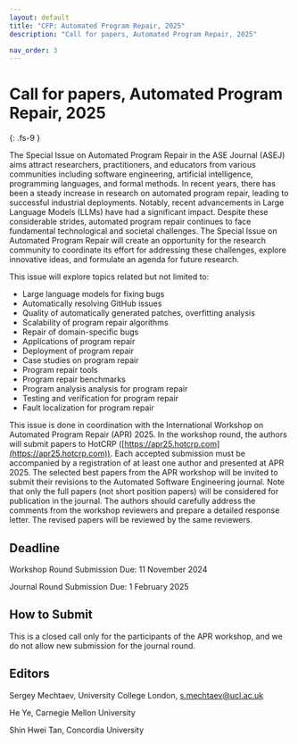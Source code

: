 ```yaml
---
layout: default
title: "CFP: Automated Program Repair, 2025"
description: "Call for papers, Automated Program Repair, 2025"

nav_order: 3
---
```


# Call for papers, Automated Program Repair, 2025
{: .fs-9 }

The Special Issue on Automated Program Repair in the ASE Journal (ASEJ) aims attract researchers, practitioners, and educators from various communities including software engineering, artificial intelligence, programming languages, and formal methods. In recent years, there has been a steady increase in research on automated program repair, leading to successful industrial deployments. Notably, recent advancements in Large Language Models (LLMs) have had a significant impact. Despite these considerable strides, automated program repair continues to face fundamental technological and societal challenges. The Special Issue on Automated Program Repair will create an opportunity for the research community to coordinate its effort for addressing these challenges, explore innovative ideas, and formulate an agenda for future research.

This issue will explore topics related but not limited to:

- Large language models for fixing bugs
- Automatically resolving GitHub issues
- Quality of automatically generated patches, overfitting analysis
- Scalability of program repair algorithms
- Repair of domain-specific bugs
- Applications of program repair
- Deployment of program repair
- Case studies on program repair
- Program repair tools
- Program repair benchmarks
- Program analysis analysis for program repair
- Testing and verification for program repair
- Fault localization for program repair

This issue is done in coordination with the International Workshop on Automated Program Repair (APR) 2025. In the workshop round, the authors will submit papers to HotCRP ([https://apr25.hotcrp.com](https://apr25.hotcrp.com)). Each accepted submission must be accompanied by a registration of at least one author and presented at APR 2025. The selected best papers from the APR workshop will be invited to submit their revisions to the Automated Software Engineering journal. Note that only the full papers (not short position papers) will be considered for publication in the journal. The authors should carefully address the comments from the workshop reviewers and prepare a detailed response letter. The revised papers will be reviewed by the same reviewers. 

## Deadline

Workshop Round Submission Due: 11 November 2024

Journal Round Submission Due:  1 February 2025

## How to Submit

This is a closed call only for the participants of the APR workshop, and we do not allow new submission for the journal round.

## Editors

Sergey Mechtaev, University College London, s.mechtaev@ucl.ac.uk

He Ye, Carnegie Mellon University

Shin Hwei Tan, Concordia University
